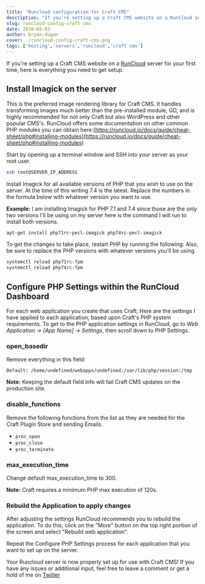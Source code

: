 ```yaml
---
title: "Runcloud configuration for Craft CMS"
description: "If you're setting up a Craft CMS website on a RunCloud server for your first time, here is everything you need to get setup."
slug: runcloud-config-craft-cms
date: 2020-05-03
author: bryan-dugan
cover: ./runcloud-config-craft-cms.png
tags: ['hosting','servers','runcloud','craft cms']
---
```


If you're setting up a Craft CMS website on a [RunCloud](https://runcloud.io/r/ZMrWgZNDeyRw) server for your first time, here is everything you need to get setup.


## Install Imagick on the server

This is the preferred image rendering library for Craft CMS. It handles transforming images much better than the pre-installed module, GD, and is highly recommended for not only Craft but also WordPress and other popular CMS's. RunCloud offers some documentation on other common PHP modules you can obtain here:[https://runcloud.io/docs/guide/cheat-sheet/php#installing-modules](https://runcloud.io/docs/guide/cheat-sheet/php#installing-modules)

Start by opening up a terminal window and SSH into your server as your root user.

```bash
ssh root@SERVER_IP_ADDRESS
```

Install Imagick for all available versions of PHP that you wish to use on the server. At the time of this writing 7.4 is the latest. Replace the numbers in the formula below with whatever version you want to use.

**Example:** I am installing Imagick for PHP 7.1 and 7.4 since those are the only two versions I'll be using on my server here is the command I will run to install both versions.

```bash
apt-get install php71rc-pecl-imagick php74rc-pecl-imagick
```

To get the changes to take place, restart PHP by running the following:  Also, be sure to replace the PHP versions with whatever versions you'll be using.

```bash
systemctl reload php71rc-fpm
systemctl reload php74rc-fpm
```

## Configure PHP Settings within the RunCloud Dashboard

For each web application you create that uses Craft; Here are the settings I have applied to each application, based upon Craft's PHP system requirements. To get to the PHP application settings in RunCloud, go to *Web Application → [App Name] → Settings*, then scroll down to PHP Settings.

### open_basedir

Remove everything in this field:

```
Default: /home/undefined/webapps/undefined:/var/lib/php/session:/tmp
```

**Note:** Keeping the default field info will fail Craft CMS updates on the production site.

### disable_functions

Remove the following functions from the list as they are needed for the Craft Plugin Store and sending Emails.

- `proc_open`
- `proc_close`
- `proc_terminate`

### max_execution_time

Change default max_execution_time to 300.

**Note:** Craft requires a minimum PHP max execution of 120s.

### Rebuild the Application to apply changes

After adjusting the settings RunCloud recommends you to rebuild the application. To do this, click on the "More" button on the top right portion of the screen and select "Rebuild web application".

Repeat the Configure PHP Settings process for each application that you want to set up on the server.

Your Runcloud server is now properly set up for use with Craft CMS! If you have any issues or additional input, feel free to leave a comment or get a hold of me on [Twitter](https://twitter.com/bryandugan)
